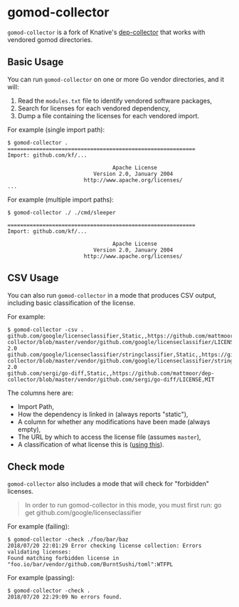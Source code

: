 # gomod-collector

`gomod-collector` is a fork of Knative's [dep-collector](https://github.com/knative/test-infra/tree/master/tools/dep-collector)
that works with vendored gomod directories.

## Basic Usage

You can run `gomod-collector` on one or more Go vendor directories, and
it will:

1. Read the `modules.txt` file to identify vendored software packages,
1. Search for licenses for each vendored dependency,
1. Dump a file containing the licenses for each vendored import.

For example (single import path):

```shell
$ gomod-collector .
===========================================================
Import: github.com/kf/...

                                 Apache License
                           Version 2.0, January 2004
                        http://www.apache.org/licenses/
...

```

For example (multiple import paths):

```shell
$ gomod-collector ./ ./cmd/sleeper

===========================================================
Import: github.com/kf/...

                                 Apache License
                           Version 2.0, January 2004
                        http://www.apache.org/licenses/
```

## CSV Usage

You can also run `gomod-collector` in a mode that produces CSV output, including
basic classification of the license.

For example:

```shell
$ gomod-collector -csv .
github.com/google/licenseclassifier,Static,,https://github.com/mattmoor/dep-collector/blob/master/vendor/github.com/google/licenseclassifier/LICENSE,Apache-2.0
github.com/google/licenseclassifier/stringclassifier,Static,,https://github.com/mattmoor/dep-collector/blob/master/vendor/github.com/google/licenseclassifier/stringclassifier/LICENSE,Apache-2.0
github.com/sergi/go-diff,Static,,https://github.com/mattmoor/dep-collector/blob/master/vendor/github.com/sergi/go-diff/LICENSE,MIT

```

The columns here are:

- Import Path,
- How the dependency is linked in (always reports "static"),
- A column for whether any modifications have been made (always empty),
- The URL by which to access the license file (assumes `master`),
- A classification of what license this is
  ([using this](https://github.com/google/licenseclassifier)).

## Check mode

`gomod-collector` also includes a mode that will check for "forbidden" licenses.

> In order to run gomod-collector in this mode, you must first run: go get
> github.com/google/licenseclassifier

For example (failing):

```shell
$ gomod-collector -check ./foo/bar/baz
2018/07/20 22:01:29 Error checking license collection: Errors validating licenses:
Found matching forbidden license in "foo.io/bar/vendor/github.com/BurntSushi/toml":WTFPL
```

For example (passing):

```shell
$ gomod-collector -check .
2018/07/20 22:29:09 No errors found.
```
